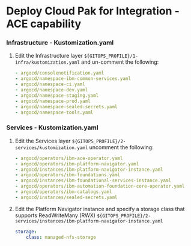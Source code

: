 # Deploy Cloud Pak for Integration - ACE capability

### Infrastructure - Kustomization.yaml
1. Edit the Infrastructure layer `${GITOPS_PROFILE}/1-infra/kustomization.yaml` and un-comment the following:
    ```yaml
    - argocd/consolenotification.yaml
    - argocd/namespace-ibm-common-services.yaml
    - argocd/namespace-ci.yaml
    - argocd/namespace-dev.yaml
    - argocd/namespace-staging.yaml
    - argocd/namespace-prod.yaml
    - argocd/namespace-sealed-secrets.yaml
    - argocd/namespace-tools.yaml
    ```
### Services - Kustomization.yaml    
1. Edit the Services layer `${GITOPS_PROFILE}/2-services/kustomization.yaml` uncomment the following:
    ```yaml
    - argocd/operators/ibm-ace-operator.yaml
    - argocd/operators/ibm-platform-navigator.yaml
    - argocd/instances/ibm-platform-navigator-instance.yaml
    - argocd/operators/ibm-foundations.yaml
    - argocd/instances/ibm-foundational-services-instance.yaml
    - argocd/operators/ibm-automation-foundation-core-operator.yaml
    - argocd/operators/ibm-catalogs.yaml
    - argocd/instances/sealed-secrets.yaml
    ```
1. Edit the Platform Navigator instance and specify a storage class that supports  ReadWriteMany (RWX) `${GITOPS_PROFILE}/2-services/instances/ibm-platform-navigator-instance.yaml`
    ```yaml
    storage:
        class: managed-nfs-storage
    ```
